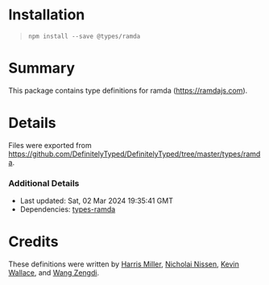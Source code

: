 # Installation
> `npm install --save @types/ramda`

# Summary
This package contains type definitions for ramda (https://ramdajs.com).

# Details
Files were exported from https://github.com/DefinitelyTyped/DefinitelyTyped/tree/master/types/ramda.

### Additional Details
 * Last updated: Sat, 02 Mar 2024 19:35:41 GMT
 * Dependencies: [types-ramda](https://npmjs.com/package/types-ramda)

# Credits
These definitions were written by [Harris Miller](https://github.com/harris-miller), [Nicholai Nissen](https://github.com/Nicholaiii), [Kevin Wallace](https://github.com/kedashoe), and [Wang Zengdi](https://github.com/adispring).
